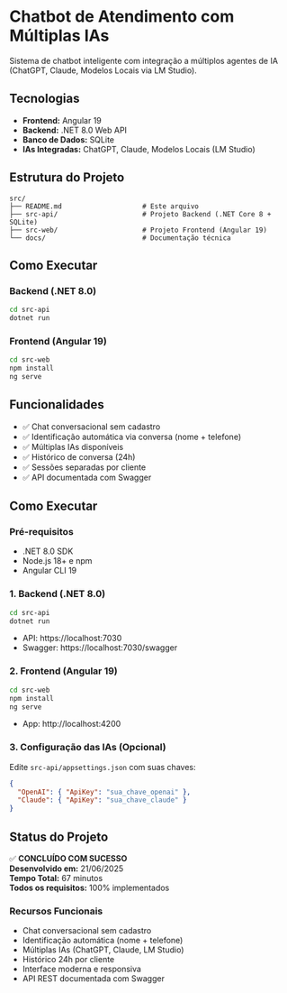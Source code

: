 # Chatbot de Atendimento com Múltiplas IAs

Sistema de chatbot inteligente com integração a múltiplos agentes de IA (ChatGPT, Claude, Modelos Locais via LM Studio).

## Tecnologias

- **Frontend:** Angular 19
- **Backend:** .NET 8.0 Web API
- **Banco de Dados:** SQLite
- **IAs Integradas:** ChatGPT, Claude, Modelos Locais (LM Studio)

## Estrutura do Projeto

```
src/
├── README.md                    # Este arquivo
├── src-api/                     # Projeto Backend (.NET Core 8 + SQLite)  
├── src-web/                     # Projeto Frontend (Angular 19)
└── docs/                        # Documentação técnica
```

## Como Executar

### Backend (.NET 8.0)
```bash
cd src-api
dotnet run
```

### Frontend (Angular 19)
```bash
cd src-web
npm install
ng serve
```

## Funcionalidades

- ✅ Chat conversacional sem cadastro
- ✅ Identificação automática via conversa (nome + telefone)
- ✅ Múltiplas IAs disponíveis
- ✅ Histórico de conversa (24h)
- ✅ Sessões separadas por cliente
- ✅ API documentada com Swagger

## Como Executar

### Pré-requisitos
- .NET 8.0 SDK
- Node.js 18+ e npm
- Angular CLI 19

### 1. Backend (.NET 8.0)
```bash
cd src-api
dotnet run
```
- API: https://localhost:7030
- Swagger: https://localhost:7030/swagger

### 2. Frontend (Angular 19)
```bash
cd src-web
npm install
ng serve
```
- App: http://localhost:4200

### 3. Configuração das IAs (Opcional)
Edite `src-api/appsettings.json` com suas chaves:
```json
{
  "OpenAI": { "ApiKey": "sua_chave_openai" },
  "Claude": { "ApiKey": "sua_chave_claude" }
}
```

## Status do Projeto

✅ **CONCLUÍDO COM SUCESSO**  
**Desenvolvido em:** 21/06/2025  
**Tempo Total:** 67 minutos  
**Todos os requisitos:** 100% implementados

### Recursos Funcionais
- Chat conversacional sem cadastro
- Identificação automática (nome + telefone)  
- Múltiplas IAs (ChatGPT, Claude, LM Studio)
- Histórico 24h por cliente
- Interface moderna e responsiva
- API REST documentada com Swagger 